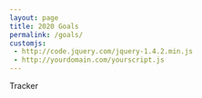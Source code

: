 ```yaml
---
layout: page
title: 2020 Goals
permalink: /goals/
customjs:
 - http://code.jquery.com/jquery-1.4.2.min.js
 - http://yourdomain.com/yourscript.js
---
```


Tracker

<div id="container" style="margin:20px, width: 100%, height:20px"></div>
<div id="container1" style = "margin: 30px auto, width: 20%, height: 100px"></div>

<script>

var tuluzz = new ProgressBar.Line(container, {
  strokeWidth: 2,
  easing: 'easeInOut',
  duration: 5000,
  color: '#FFEA82',
  trailColor: '#eee',
  trailWidth: 1,
  svgStyle: {width: '100%', height: '100%'},
  from: {color: '#FFEA82'},
  to: {color: '#ED6A5A'},
  step: (state, bar) => {
    bar.path.setAttribute('stroke', state.color);
  }
});

tuluzz.animate(1.0);  // Number from 0.0 to 1.0

tuluzz.animate(0.6);  // Number from 0.0 to 1.0
</script>
